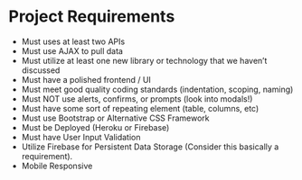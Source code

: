 # Project Requirements

- Must uses at least two APIs
- Must use AJAX to pull data
- Must utilize at least one new library or technology that we haven’t discussed
- Must have a polished frontend / UI 
- Must meet good quality coding standards (indentation, scoping, naming)
- Must NOT use alerts, confirms, or prompts (look into modals!)
- Must have some sort of repeating element (table, columns, etc)
- Must use Bootstrap or Alternative CSS Framework
- Must be Deployed (Heroku or Firebase)
- Must have User Input Validation 
- Utilize Firebase for Persistent Data Storage (Consider this basically a requirement).
- Mobile Responsive
